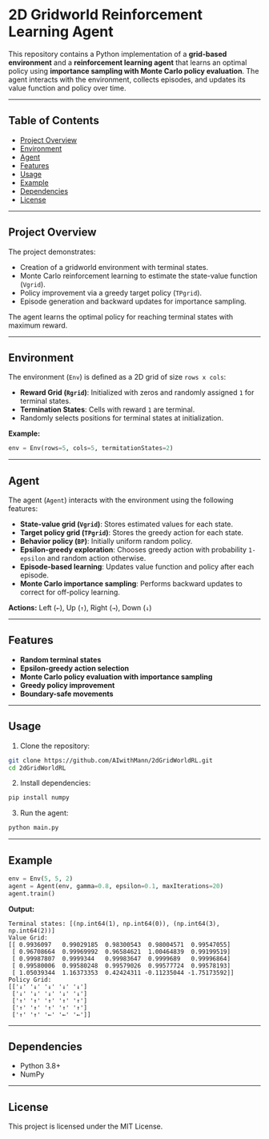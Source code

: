 
# 2D Gridworld Reinforcement Learning Agent

This repository contains a Python implementation of a **grid-based environment** and a **reinforcement learning agent** that learns an optimal policy using **importance sampling with Monte Carlo policy evaluation**. The agent interacts with the environment, collects episodes, and updates its value function and policy over time.

---

## Table of Contents

* [Project Overview](#project-overview)
* [Environment](#environment)
* [Agent](#agent)
* [Features](#features)
* [Usage](#usage)
* [Example](#example)
* [Dependencies](#dependencies)
* [License](#license)

---

## Project Overview

The project demonstrates:

* Creation of a gridworld environment with terminal states.
* Monte Carlo reinforcement learning to estimate the state-value function (`Vgrid`).
* Policy improvement via a greedy target policy (`TPgrid`).
* Episode generation and backward updates for importance sampling.

The agent learns the optimal policy for reaching terminal states with maximum reward.

---

## Environment

The environment (`Env`) is defined as a 2D grid of size `rows x cols`:

* **Reward Grid (`Rgrid`)**: Initialized with zeros and randomly assigned `1` for terminal states.
* **Termination States**: Cells with reward `1` are terminal.
* Randomly selects positions for terminal states at initialization.

**Example:**

```python
env = Env(rows=5, cols=5, termitationStates=2)
```

---

## Agent

The agent (`Agent`) interacts with the environment using the following features:

* **State-value grid (`Vgrid`)**: Stores estimated values for each state.
* **Target policy grid (`TPgrid`)**: Stores the greedy action for each state.
* **Behavior policy (`BP`)**: Initially uniform random policy.
* **Epsilon-greedy exploration**: Chooses greedy action with probability `1-epsilon` and random action otherwise.
* **Episode-based learning**: Updates value function and policy after each episode.
* **Monte Carlo importance sampling**: Performs backward updates to correct for off-policy learning.

**Actions:** Left (`←`), Up (`↑`), Right (`→`), Down (`↓`)

---

## Features

* **Random terminal states**
* **Epsilon-greedy action selection**
* **Monte Carlo policy evaluation with importance sampling**
* **Greedy policy improvement**
* **Boundary-safe movements**

---

## Usage

1. Clone the repository:

```bash
git clone https://github.com/AIwithMann/2dGridWorldRL.git
cd 2dGridWorldRL
```

2. Install dependencies:

```bash
pip install numpy
```

3. Run the agent:

```python
python main.py
```

---

## Example

```python
env = Env(5, 5, 2)
agent = Agent(env, gamma=0.8, epsilon=0.1, maxIterations=20)
agent.train()
```

**Output:**

```
Terminal states: [(np.int64(1), np.int64(0)), (np.int64(3), np.int64(2))]
Value Grid:
[[ 0.9936097   0.99029185  0.98300543  0.98004571  0.99547055]
 [ 0.96708664  0.99969992  0.96584621  1.00464839  0.99199519]
 [ 0.99987807  0.9999344   0.99983647  0.9999689   0.99996864]
 [ 0.99580006  0.99580248  0.99579026  0.99577724  0.99578193]
 [ 1.05039344  1.16373353  0.42424311 -0.11235044 -1.75173592]]
Policy Grid:
[['↓' '↓' '↓' '↓' '↓']
 ['↓' '↓' '↓' '↓' '↓']
 ['↑' '↑' '↑' '↑' '↑']
 ['↑' '↑' '↑' '↑' '↑']
 ['↑' '↑' '←' '←' '←']]
```

---

## Dependencies

* Python 3.8+
* NumPy

---

## License

This project is licensed under the MIT License.


